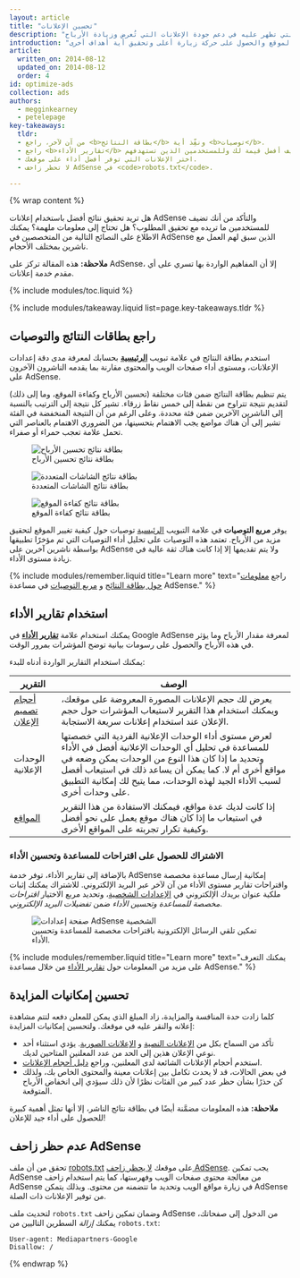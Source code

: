 ```yaml
---
layout: article
title: "تحسين الإعلانات"
description: "يمكن أن يساعد تحسين موقعك والإعلانات التي تظهر عليه في دعم جودة الإعلانات التي تُعرض وزيادة الأرباح."
introduction: "ويمثل تحسين الإعلانات والموقع أمرًا لا بد منه للنجاح في تحقيق أهدافك. ومن خلال عملية التحسين، يمكنك المساعدة في تحقيق أرباح من الإعلانات وتحسين إمكانية استخدام الموقع والحصول على حركة زيارة أعلى وتحقيق أية أهداف أخرى."
article:
  written_on: 2014-08-12
  updated_on: 2014-08-12
  order: 4
id: optimize-ads
collection: ads
authors:
  - megginkearney
  - petelepage
key-takeaways:
  tldr:
  - من آن لآخر، راجع <b>بطاقة النتائج</b> ونفِّذ أية <b>توصيات</b>.
  - راجع <b>تقارير الأداء</b> لمعرفة الإعلانات التي تضيف أفضل قيمة لك وللمستخدمين الذين تستهدفهم.
  - اختر الإعلانات التي توفر أفضل أداء على موقعك.
  - لا تحظر زاحف AdSense في <code>robots.txt</code>.

---
```


{% wrap content %}

هل تريد تحقيق نتائج أفضل باستخدام إعلانات AdSense والتأكد من أنك تضيف للمستخدمين ما تريده مع تحقيق المطلوب؟ هل تحتاج إلى معلومات ملهمة؟
يمكنك الاطلاع على النصائح التالية من المتخصصين في AdSense الذين سبق لهم العمل مع ناشرين بمختلف الأحجام.

<b>ملاحظة:</b> هذه المقالة تركز على AdSense، إلا أن المفاهيم الواردة بها تسري على أي مقدم خدمة إعلانات.

{% include modules/toc.liquid %}

{% include modules/takeaway.liquid list=page.key-takeaways.tldr %}

## راجع بطاقات النتائج والتوصيات

استخدم بطاقة النتائج في علامة تبويب <b>[الرئيسية](https://www.google.com/adsense/app#home)</b> بحسابك لمعرفة مدى دقة إعدادات الإعلانات، ومستوى أداء صفحات الويب والمحتوى مقارنة بما يقدمه الناشرون الآخرون على AdSense.

يتم تنظيم بطاقة النتائج ضمن فئات مختلفة (تحسين الأرباح وكفاءة الموقع، وما إلى ذلك) لتقديم نتيجة تتراوح من نقطة إلى خمس نقاط زرقاء. تشير كل نتيجة إلى الترتيب بالنسبة إلى الناشرين الآخرين ضمن فئة محددة. وعلى الرغم من أن النتيجة المنخفضة في الفئة تشير إلى أن هناك مواضع يجب الاهتمام بتحسينها، من الضروري الاهتمام بالعناصر التي تحمل علامة تعجب حمراء أو صفراء.

<figure>
  <img src="images/optimization_score.png" alt="بطاقة نتائج تحسين الأرباح">
  <figcaption>بطاقة نتائج تحسين الأرباح</figcaption>
</figure>

<figure>
  <img src="images/multiscreen_score.png" alt="بطاقة نتائج الشاشات المتعددة">
  <figcaption>بطاقة نتائج الشاشات المتعددة</figcaption>
</figure>

<figure>
  <img src="images/site_score.png" alt="بطاقة نتائج كفاءة الموقع">
  <figcaption>بطاقة نتائج كفاءة الموقع</figcaption>
</figure>



يوفر <b>مربع التوصيات</b> في علامة التبويب [الرئيسية](https://www.google.com/adsense/app#home) توصيات حول كيفية تغيير الموقع لتحقيق مزيد من الأرباح. 
تعتمد هذه التوصيات على تحليل أداء التوصيات التي تم مؤخرًا تطبيقها بواسطة ناشرين آخرين على AdSense ولا يتم تقديمها إلا إذا كانت هناك ثقة عالية في زيادة مستوى الأداء.

{% include modules/remember.liquid title="Learn more" text="راجع <a href='https://support.google.com/adsense/answer/3006004'>معلومات حول بطاقة النتائج</a> و <a href='https://support.google.com/adsense/answer/1725006'>مربع التوصيات</a> في مساعدة AdSense." %}

## استخدام تقارير الأداء

يمكنك استخدام علامة  <b>[تقارير الأداء](https://www.google.com/adsense/app#viewreports)</b> في  Google AdSense لمعرفة مقدار الأرباح وما يؤثر في هذه الأرباح والحصول على رسومات بيانية توضح المؤشرات بمرور الوقت.

يمكنك استخدام التقارير الواردة أدناه للبدء:

<table class="table-2">
  <colgroup>
    <col span="1">
    <col span="1">
  </colgroup>
  <thead>
    <tr>
      <th>التقرير</th>
      <th>الوصف</th>
    </tr>
  </thead>
  <tbody>
    <tr>
      <td data-th="التقرير">
        <a href="https://support.google.com/adsense/answer/3540509">أحجام تصميم الإعلان</a>
      </td>
      <td data-th="الوصف">
        يعرض لك حجم الإعلانات المصورة المعروضة على موقعك، ويمكنك استخدام هذا التقرير لاستيعاب المؤشرات حول حجم الإعلان عند استخدام إعلانات سريعة الاستجابة.
      </td>
    </tr>
    <tr>
      <td data-th="التقرير">
        الوحدات الإعلانية
      </td>
      <td data-th="الوصف">
        لعرض مستوى أداء الوحدات الإعلانية الفردية التي خصصتها للمساعدة في تحليل أي الوحدات الإعلانية أفضل في الأداء وتحديد ما إذا كان هذا النوع من الوحدات يمكن وضعه في مواقع أخرى أم لا. كما يمكن أن يساعد ذلك في استيعاب أفضل لسبب الأداء الجيد لهذه الوحدات، مما يتيح لك إمكانية التطبيق على وحدات أخرى.
      </td>
    </tr>
    <tr>
      <td data-th="التقرير"> <a href="https://support.google.com/adsense/answer/1407511">المواقع</a>
      </td>
      <td data-th="الوصف">
        إذا كانت لديك عدة مواقع، فيمكنك الاستفادة من هذا التقرير في استيعاب ما إذا كان هناك موقع يعمل على نحو أفضل وكيفية تكرار تجربته على المواقع الأخرى.
      </td>
    </tr>
  </tbody>
</table>

### الاشتراك للحصول على اقتراحات للمساعدة وتحسين الأداء

بالإضافة إلى تقارير الأداء، توفر خدمة AdSense إمكانية إرسال مساعدة مخصصة واقتراحات تقارير مستوى الأداء من آن لآخر عبر البريد الإلكتروني. للاشتراك يمكنك إثبات ملكية عنوان بريدك الإلكتروني في [الإعدادات الشخصية](https://www.google.com/adsense/app#personalSettings)، وتحديد مربع الاختيار *اقتراحات مخصصة للمساعدة وتحسين الأداء* ضمن *تفضيلات البريد الإلكتروني*.

<figure>
  <img src="images/adsense-emails.jpg" srcset="images/adsense-emails.jpg 1x, images/adsense-emails-2x.jpg 2x" alt="صفحة إعدادات AdSense الشخصية">
  <figcaption>تمكين تلقي الرسائل الإلكترونية باقتراحات مخصصة للمساعدة وتحسين الأداء.</figcaption>
</figure>

{% include modules/remember.liquid title="Learn more" text="يمكنك التعرف على مزيد من المعلومات حول <a href='https://support.google.com/adsense/answer/160562'>تقارير الأداء</a> من خلال مساعدة AdSense." %}

## تحسين إمكانيات المزايدة

كلما زادت حدة المنافسة والمزايدة، زاد المبلغ الذي يمكن للمعلن دفعه لتتم مشاهدة إعلانه والنقر عليه في موقعك. ولتحسين إمكانيات المزايدة:

* تأكد من السماح بكل من [الإعلانات النصية](https://support.google.com/adsense/answer/185665) و [الإعلانات الصورية](https://support.google.com/adsense/answer/185666). يؤدي استثناء أحد نوعي الإعلان هذين إلى الحد من عدد المعلنين المتاحين لديك.
* استخدم أحجام الإعلانات الشائعة لدى المعلنين، وراجع [دليل أحجام الإعلانات](https://support.google.com/adsense/answer/6002621).
* في بعض الحالات، قد لا يحدث تكامل بين إعلانات معينة والمحتوى الخاص بك، ولذلك كن حذرًا بشأن حظر عدد كبير من الفئات نظرًا لأن ذلك سيؤدي إلى انخفاض الأرباح المتوقعة.

<b>ملاحظة:</b> هذه المعلومات مضمَّنة أيضًا في بطاقة نتائج الناشر، إلا أنها تمثل أهمية كبيرة للحصول على أداء جيد للإعلان!

## عدم حظر زاحف AdSense

تحقق من أن ملف [robots.txt](https://support.google.com/webmasters/answer/6062608) على موقعك [لا يحظر زاحف AdSense](https://support.google.com/adsense/answer/10532).
يجب تمكين AdSense من معالجة محتوى صفحات الويب وفهرستها، كما يتم استخدام زاحف AdSense في زيارة مواقع الويب وتحديد ما تتضمنه من محتوى.  وبذلك يتمكن AdSense من توفير الإعلانات ذات الصلة.

لتحديث ملف `robots.txt` وضمان تمكين زاحف AdSense من الدخول إلى صفحاتك، يمكنك *إزالة* السطرين التاليين من `robots.txt`:

    User-agent: Mediapartners-Google
    Disallow: /



{% endwrap %}

